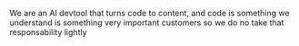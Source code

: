 We are an AI devtool that turns code to content, and code is something we understand is something very important customers so we do no take that responsability lightly
